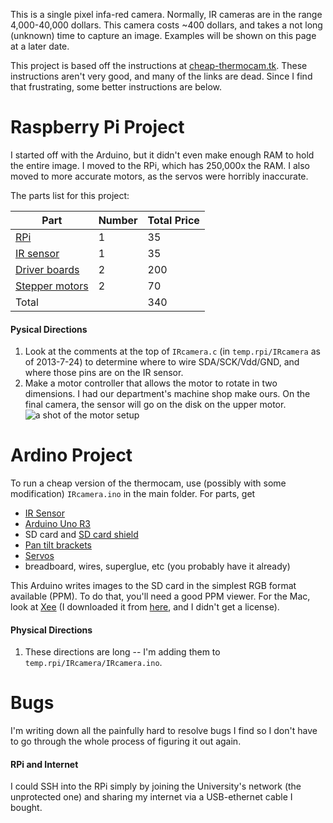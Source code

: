 This is a single pixel infa-red camera. Normally, IR cameras are in the range
4,000-40,000 dollars. This camera costs ~400 dollars, and takes a not long
(unknown) time to capture an image. Examples will be shown on this page at a
later date.

This project is based off the instructions at [cheap-thermocam.tk][1]. These
instructions aren't very good, and many of the links are dead. Since I find that
frustrating, some better instructions are below. 

Raspberry Pi Project
====================
I started off with the Arduino, but it didn't even make enough RAM to hold the
entire image. I moved to the RPi, which has 250,000x the RAM. I also moved to
more accurate motors, as the servos were horribly inaccurate.

The parts list for this project:

| Part                      | Number   | Total Price   |
| ----------------          | -------- | ------------- |
| [RPi][rpi]                | 1        | 35            |
| [IR sensor][ir]           | 1        | 35            |
| [Driver boards][driver]   | 2        | 200           |
| [Stepper motors][stepper] | 2        | 70            |
| Total                     |          | 340           |

#### Pysical Directions
1. Look at the comments at the top of `IRcamera.c` (in `temp.rpi/IRcamera` as
   of 2013-7-24) to determine where to wire
   SDA/SCK/Vdd/GND, and where those pins are on the IR sensor.
2. Make a motor controller that allows the motor to rotate in two dimensions. I
   had our department's machine shop make ours. On the final camera, the sensor
   will go on the disk on the upper motor.
   ![a shot of the motor setup][motors]


Ardino Project
================
To run a cheap version of the thermocam, use (possibly with some modification)
`IRcamera.ino` in the main folder. For parts, get
* [IR Sensor][ir3accurate]
* [Arduino Uno R3][arduino]
* SD card and [SD card shield][SD]
* [Pan tilt brackets][pan]
* [Servos][servos]
* breadboard, wires, superglue, etc (you probably have it already)

This Arduino writes images to the SD card in the simplest RGB format available
(PPM). To do that, you'll need a good PPM viewer. For the Mac, look at
[Xee][xee] (I downloaded it from [here][free-xee], and I didn't get a license).



#### Physical Directions
1. These directions are long -- I'm adding them to `temp.rpi/IRcamera/IRcamera.ino`.
<!--1. To wire the Arduino and SD card together, and to make the SD card available-->
   <!--to the Arduino, simply connect all of the output pins (the pins on the side-->
   <!--with the names) to the Arduino output pins using a [header][header]-->
   <!--connector.-->

<!--2. To arrange the servos and tilt brackets, place the tilt brackets oppisite-->
   <!--each other, so the two holes on the two tabs align. Then, screw in one servo-->
   <!--on the "top" (oppisite the directions the tabs are facing). For the other-->
   <!--servo, first connect it with the connector that came with the pan tilt-->
   <!--brackets. After that, screw in the other servo so it rotates in a-->
   <!--perpendicular direction from the other servo. You're going to mount the IR-->
   <!--sensor on top of this, so it can rotate in both the horizontal and vertical-->
   <!--directions.-->

   <!--That description is best shown with a picture, even though I'm not all the-->
   <!--way doing that yet (if it's past June 2013, please tell me to fix it). The-->
   <!--pictures are included in the `example-photo-tilt-brackets` folder.-->

<!--3. Servos operate by reading in a PWM signal, and go to that value. For example,-->
   <!--if you put out a PWM signal of 50%, the servo would go to the location range-->
   <!--of motion * 0.50. In my case, the servos can read values between 0 and 255,-->
   <!--so 170 * X / 255, where X is the duty cycle you set with analogWrite (see-->
   <!--gotoPixel for more info) or 127 for the above example. -->

<!--4. Following [this thread][thread] on the forums (and the comment by-->
   <!--SensorJunkie a ways down), I connected 3.3V and ground to the corresponding-->
   <!--pins (datasheet time!) on the IR sensor, analog pin 4 to SDA and analog pin 5-->
   <!--to SCK. SCL is the pin closest to the tab, on the right side (bottom view!),-->
   <!--and goes to pin 5. SDA is the pin on the bottom right side (bottom view!),-->
   <!--and is connected to pin 4.-->

<!--5. I downloaded `i2cmaster.h` from [this website][i2cmaster], and renamed-->
   <!--`twimaster.c` to `twimaster.cpp`. Yes, I know it sounds weird - I think it's-->
   <!--something to do with how the Arduino IDE defines functions. If I didn't do-->
   <!--it, I got errors about having duplicate functions defined. -->
   
<!--6. If you're using an Arduino with a different clock frequency, you have to-->
   <!--include the lines (untested!)-->
   <!--`#ifndef F_CPU` `#define F_CPU 16000000UL` `#endif` `/* I2C clock in Hz */`-->
   <!--`#define SCL_CLOCK 50000L`-->


Bugs
===================================

I'm writing down all the painfully hard to resolve bugs I find so I don't have
to go through the whole process of figuring it out again.

#### RPi and Internet
I could SSH into the RPi simply by joining the University's network (the
unprotected one) and sharing my internet via a USB-ethernet cable I bought.







[1]:http://www.cheap-thermocam.net/old-version/
[servos]:https://www.sparkfun.com/products/9065
[pan]:https://www.sparkfun.com/products/10335
[arduino]:https://www.sparkfun.com/products/11021
[ir3accurate]:http://www.futureelectronics.com/en/technologies/semiconductors/analog/sensors/temperature/Pages/3003055-MLX90614ESF-DCI-000-TU.aspx?IM=0
[SD]:https://www.sparkfun.com/products/9802
[header]:http://en.wikipedia.org/wiki/Pin\_header
[picture]:https://raw.github.com/scottsievert/IRcamera/master/pan-tilt-brackets.jpg
[i2cmaster]:homepage.hispeed.ch/peterfleury/avr-software.html
[thread]:http://forum.arduino.cc/index.php/topic,21317.0.html
[stepper]:http://www.phidgets.com/products.php?category=23&product_id=3317_1

[driver]:http://www.phidgets.com/products.php?product\_id=1067
[ir]:http://www.futureelectronics.com/en/technologies/semiconductors/analog/sensors/temperature/Pages/3003055-MLX90614ESF-DCI-000-TU.aspx?IM=0
[rpi]:http://www.raspberrypi.org
[motors]:https://raw.github.com/scottsievert/IRcamera/master/motors.jpg


[xee]:http://xee.c3.cx
[free-xee]:https://www.macupdate.com/app/mac/19978/xee
